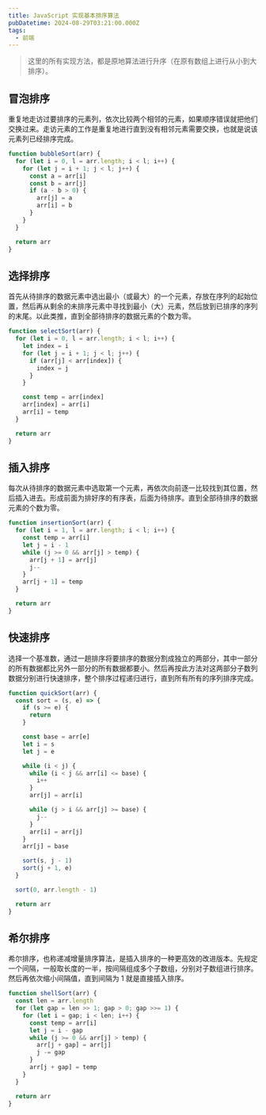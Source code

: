 ```yaml
---
title: JavaScript 实现基本排序算法
pubDatetime: 2024-08-29T03:21:00.000Z
tags:
  - 前端
---
```


> 这里的所有实现方法，都是原地算法进行升序（在原有数组上进行从小到大排序）。

## 冒泡排序

重复地走访过要排序的元素列，依次比较两个相邻的元素，如果顺序错误就把他们交换过来。走访元素的工作是重复地进行直到没有相邻元素需要交换，也就是说该元素列已经排序完成。

```JavaScript
function bubbleSort(arr) {
  for (let i = 0, l = arr.length; i < l; i++) {
    for (let j = i + 1; j < l; j++) {
      const a = arr[i]
      const b = arr[j]
      if (a - b > 0) {
        arr[j] = a
        arr[i] = b
      }
    }
  }

  return arr
}
```

## 选择排序

首先从待排序的数据元素中选出最小（或最大）的一个元素，存放在序列的起始位置，然后再从剩余的未排序元素中寻找到最小（大）元素，然后放到已排序的序列的末尾。以此类推，直到全部待排序的数据元素的个数为零。

```JavaScript
function selectSort(arr) {
  for (let i = 0, l = arr.length; i < l; i++) {
    let index = i
    for (let j = i + 1; j < l; j++) {
      if (arr[j] < arr[index]) {
        index = j
      }
    }

    const temp = arr[index]
    arr[index] = arr[i]
    arr[i] = temp
  }

  return arr
}
```

## 插入排序

每次从待排序的数据元素中选取第一个元素，再依次向前逐一比较找到其位置，然后插入进去。形成前面为排好序的有序表，后面为待排序。直到全部待排序的数据元素的个数为零。

```JavaScript
function insertionSort(arr) {
  for (let i = 1, l = arr.length; i < l; i++) {
    const temp = arr[i]
    let j = i - 1
    while (j >= 0 && arr[j] > temp) {
      arr[j + 1] = arr[j]
      j--
    }
    arr[j + 1] = temp
  }

  return arr
}
```

## 快速排序

选择一个基准数，通过一趟排序将要排序的数据分割成独立的两部分，其中一部分的所有数据都比另外一部分的所有数据都要小。然后再按此方法对这两部分子数列数据分别进行快速排序，整个排序过程递归进行，直到所有所有的序列排序完成。

```JavaScript
function quickSort(arr) {
  const sort = (s, e) => {
    if (s >= e) {
      return
    }

    const base = arr[e]
    let i = s
    let j = e

    while (i < j) {
      while (i < j && arr[i] <= base) {
        i++
      }
      arr[j] = arr[i]

      while (j > i && arr[j] >= base) {
        j--
      }
      arr[i] = arr[j]
    }
    arr[j] = base

    sort(s, j - 1)
    sort(j + 1, e)
  }

  sort(0, arr.length - 1)

  return arr
}
```

## 希尔排序

希尔排序，也称递减增量排序算法，是插入排序的一种更高效的改进版本。先规定一个间隔，一般取长度的一半，按间隔组成多个子数组，分别对子数组进行排序。然后再依次缩小间隔值，直到间隔为 1 就是直接插入排序。

```JavaScript
function shellSort(arr) {
  const len = arr.length
  for (let gap = len >> 1; gap > 0; gap >>= 1) {
    for (let i = gap; i < len; i++) {
      const temp = arr[i]
      let j = i - gap
      while (j >= 0 && arr[j] > temp) {
        arr[j + gap] = arr[j]
        j -= gap
      }
      arr[j + gap] = temp
    }
  }

  return arr
}
```
